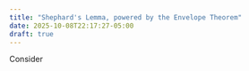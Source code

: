 ```yaml
---
title: "Shephard's Lemma, powered by the Envelope Theorem"
date: 2025-10-08T22:17:27-05:00
draft: true
---
```


Consider 
